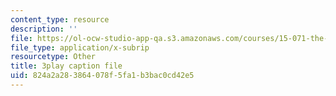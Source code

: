 ```yaml
---
content_type: resource
description: ''
file: https://ol-ocw-studio-app-qa.s3.amazonaws.com/courses/15-071-the-analytics-edge-spring-2017/824a2a283864078f5fa1b3bac0cd42e5_8fW7ooZLIuc.srt
file_type: application/x-subrip
resourcetype: Other
title: 3play caption file
uid: 824a2a28-3864-078f-5fa1-b3bac0cd42e5
---
```

